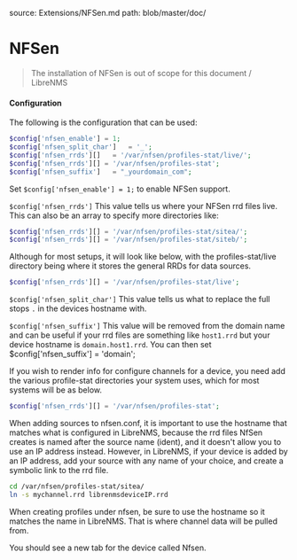 source: Extensions/NFSen.md
path: blob/master/doc/
# NFSen

> The installation of NFSen is out of scope for this document / LibreNMS

#### Configuration

The following is the configuration that can be used:

```php
$config['nfsen_enable'] = 1;
$config['nfsen_split_char']   = '_';
$config['nfsen_rrds'][]   = '/var/nfsen/profiles-stat/live/';
$config['nfsen_rrds'][] = '/var/nfsen/profiles-stat';
$config['nfsen_suffix']   = "_yourdomain_com";
```

Set `$config['nfsen_enable'] = 1;` to enable NFSen support.

`$config['nfsen_rrds']` This value tells us where your NFSen rrd files live. This can also be an array to 
specify more directories like:

```php
$config['nfsen_rrds'][] = '/var/nfsen/profiles-stat/sitea/';
$config['nfsen_rrds'][] = '/var/nfsen/profiles-stat/siteb/';
```

Although for most setups, it will look like below, with the profiles-stat/live directory being where it stores the general RRDs for data sources.

```php
$config['nfsen_rrds'][] = '/var/nfsen/profiles-stat/live';
```

`$config['nfsen_split_char']` This value tells us what to replace the full stops `.` in the devices hostname with.

`$config['nfsen_suffix']` This value will be removed from the domain name and can be useful if your rrd files are 
something like `host1.rrd` but your device hostname is `domain.host1.rrd`. You can then set $config['nfsen_suffix'] = 'domain';

If you wish to render info for configure channels for a device, you need add the various profile-stat directories your system uses, which for most systems will be as below.

```php
$config['nfsen_rrds'][] = '/var/nfsen/profiles-stat';
```

When adding sources to nfsen.conf, it is important to use the hostname that matches what is configured in LibreNMS, because the rrd files NfSen creates is named after the source name (ident), and it doesn't allow you to use an IP address instead. However, in LibreNMS, if your device is added by an IP address, add your source with any name of your choice, and create a symbolic link to the rrd file.
```sh
cd /var/nfsen/profiles-stat/sitea/
ln -s mychannel.rrd librenmsdeviceIP.rrd
```

When creating profiles under nfsen, be sure to use the hostname so it matches the name in LibreNMS. That is where channel data will be pulled from.

You should see a new tab for the device called Nfsen.

